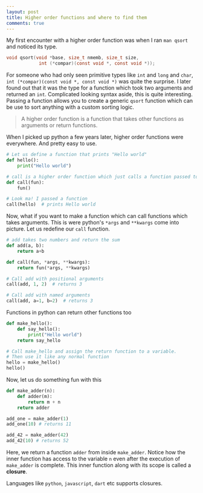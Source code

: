 ```yaml
---
layout: post
title: Higher order functions and where to find them
comments: true
---
```

My first encounter with a higher order function was when I ran `man qsort` and noticed its type.

```c
void qsort(void *base, size_t nmemb, size_t size,
            int (*compar)(const void *, const void *));
```

For someone who had only seen primitive types like `int` and `long` and `char`, `int (*compar)(const void *, const void *)` was quite the surprise.
I later found out that it was the type for a function which took two arguments and returned an `int`. Complicated looking syntax aside, this is quite interesting. Passing a function allows you to create a generic `qsort` function which can be use to sort anything with a custom sorting logic.

> A higher order function is a function that takes other functions as arguments or return functions.

When I picked up python a few years later, higher order functions were everywhere. And pretty easy to use.

```python
# Let us define a function that prints "Hello world"
def hello():
    print("Hello world")

# call is a higher order function which just calls a function passed to it without arguments
def call(fun):
    fun()

# Look ma! I passed a function
call(hello)  # prints Hello world
```

Now, what if you want to make a function which can call functions which takes arguments. This is were python's `*args` and `**kwargs` come into picture. Let us redefine our `call` function.

```python
# add takes two numbers and return the sum
def add(a, b):
    return a+b

def call(fun, *args, **kwargs):
    return fun(*args, **kwargs)

# Call add with positional arguments
call(add, 1, 2)  # returns 3

# Call add with named arguments
call(add, a=1, b=2)  # returns 3
```

Functions in python can return other functions too

```python
def make_hello():
    def say_hello():
        print("Hello world")
    return say_hello

# Call make_hello and assign the return function to a variable.
# Then use it like any normal function
hello = make_hello()
hello()
```
Now, let us do something fun with this

```python
def make_adder(n):
    def adder(m):
        return m + n
    return adder

add_one = make_adder(1)
add_one(10) # returns 11

add_42 = make_adder(42)
add_42(10) # returns 52
```
Here, we return a function `adder` from inside `make_adder`. Notice how the inner function has access to the variable `n` even after the execution of `make_adder` is complete. This inner function along with its scope is called a __closure__.

Languages like `python`, `javascript`, `dart` etc supports closures.
